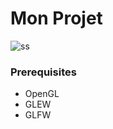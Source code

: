 # Mon Projet

![ss](https://github.com/user-attachments/assets/2c8f9f64-7bed-49ba-b25c-70f0db413c6b)


### Prerequisites

* OpenGL
* GLEW
* GLFW

